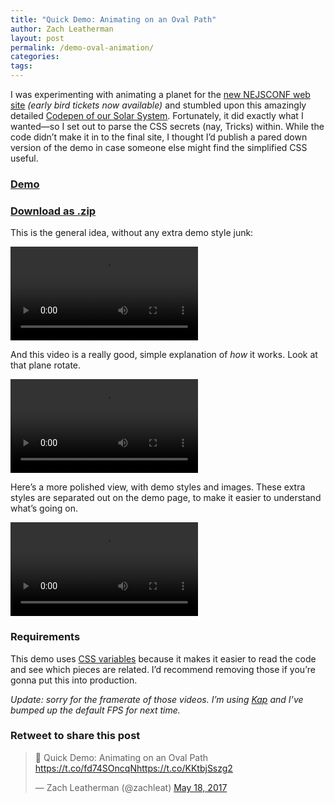 ```yaml
---
title: "Quick Demo: Animating on an Oval Path"
author: Zach Leatherman
layout: post
permalink: /demo-oval-animation/
categories:
tags:
---
```


I was experimenting with animating a planet for the [new NEJSCONF web site](https://2017.nejsconf.com/) *(early bird tickets now available)* and stumbled upon this amazingly detailed [Codepen of our Solar System](https://codepen.io/juliangarnier/pen/idhuG). Fortunately, it did exactly what I wanted—so I set out to parse the CSS secrets (nay, Tricks) within. While the code didn’t make it in to the final site, I thought I’d publish a pared down version of the demo in case someone else might find the simplified CSS useful.

### [Demo](/demos/animate-oval-path/animate-oval-path.html)

### [Download as .zip](/demos/animate-oval-path.zip)

This is the general idea, without any extra demo style junk:

<video class="slide-image" controls autoplay loop src="/demos/animate-oval-path-videos/loop-nodemostyles.mp4">
  Sorry, your browser doesn't support embedded videos. Try <a href="/demos/animate-oval-path-videos/loop-nodemostyles.mp4">downloading it</a> instead.
</video>

And this video is a really good, simple explanation of *how* it works. Look at that plane rotate.

<video class="slide-image" controls preload="metadata" loop src="/demos/animate-oval-path-videos/animation.mp4">
  Sorry, your browser doesn't support embedded videos. Try <a href="/demos/animate-oval-path-videos/animation.mp4">downloading it</a> instead.
</video>

Here’s a more polished view, with demo styles and images. These extra styles are separated out on the demo page, to make it easier to understand what’s going on.

<video class="slide-image" controls preload="metadata" loop src="/demos/animate-oval-path-videos/loop.mp4">
  Sorry, your browser doesn't support embedded videos. Try <a href="/demos/animate-oval-path-videos/loop.mp4">downloading it</a> instead.
</video>

### Requirements

This demo uses [CSS variables](http://caniuse.com/#feat=css-variables) because it makes it easier to read the code and see which pieces are related. I’d recommend removing those if you’re gonna put this into production.

*Update: sorry for the framerate of those videos. I’m using [Kap](https://getkap.co/) and I’ve bumped up the default FPS for next time.*

<div class="retweettoshare">
	<h3 class="retweettoshare_title">Retweet to share this post</h3>
	<div class="retweettoshare_widget">
		<blockquote class="twitter-tweet" data-lang="en"><p lang="en" dir="ltr">👀 Quick Demo: Animating on an Oval Path <a href="https://t.co/fd74SOncqN">https://t.co/fd74SOncqN</a><a href="https://t.co/KKtbjSszg2">https://t.co/KKtbjSszg2</a></p>&mdash; Zach Leatherman (@zachleat) <a href="https://twitter.com/zachleat/status/865212928571707392">May 18, 2017</a></blockquote>
	</div>
</div>